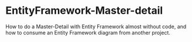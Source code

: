 # EntityFramework-Master-detail
How to do a Master-Detail with Entity Framework almost without code, and how to consume an Entity Framework diagram from another project.
